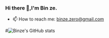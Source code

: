 ### Hi there 👋,I'm Bin ze.
<!-- 
- 🔭 I’m currently studying my master's degree at Nanjing University of Information and Technology
- 🌱 I’m currently learning knowledge in the field of computer vision -->
- 📫 How to reach me: binze.zero@gmail.com
<!-- - ⚡ ROI: computer vision,image classification,object detection,semantic segmentation,pose

<!-- You are my ![Visitor Count](https://profile-counter.glitch.me/Bin-ze/count.svg) visitor,Thank you!-->


#![Binze's GitHub stats](https://github-readme-stats.vercel.app/api?username=Bin-ze&show_icons=true&theme=tokyonight)
